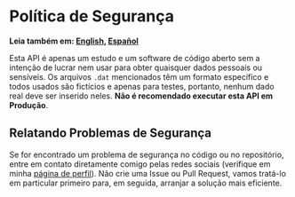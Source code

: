 # Política de Segurança

**Leia também em: [English](./SECURITY.md), [Español](./SECURITY.ES.md)**

Esta API é apenas um estudo e um software de código aberto sem a intenção de lucrar
nem usar para obter quaisquer dados pessoais ou sensíveis.
Os arquivos `.dat` mencionados têm um formato específico e todos usados são fictícios
e apenas para testes, portanto, nenhum dado real deve ser inserido neles.
**Não é recomendado executar esta API em Produção**.

## Relatando Problemas de Segurança

Se for encontrado um problema de segurança no código ou no repositório, entre em
contato diretamente comigo pelas redes sociais (verifique em
minha [página de perfil](https://github.com/Mestre-Tramador#social-media)).
Não crie uma Issue ou Pull Request, vamos tratá-lo em particular primeiro para,
em seguida, arranjar a solução mais eficiente.
